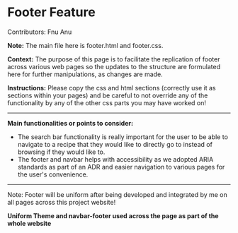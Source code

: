 # Footer Feature
Contributors: Fnu Anu

**Note:** The main file here is footer.html and footer.css.

**Context:** The purpose of this page is to facilitate the replication of footer across various
web pages so the updates to the structure are formulated here for further manipulations, as changes are made.

**Instructions:** Please copy the css and html sections (correctly use it as sections within your pages)
and be careful to not override any of the functionality by any of the other css parts you may have worked on!

---
**Main functionalities or points to consider:**
- The search bar functionality is really important for the user to be able to navigate to a recipe that they would like to directly go to instead of browsing if they would like to.
- The footer and navbar helps with accessibility as we adopted ARIA standards as part of an ADR and easier navigation to various pages for the user's convenience.
---

Note: Footer will be uniform after being developed and integrated by me on all pages across this project website!

**Uniform Theme and navbar-footer used across the page as part of the whole website**